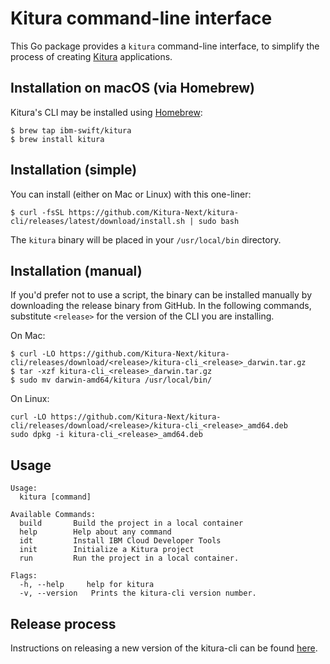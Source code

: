 # Kitura command-line interface

This Go package provides a `kitura` command-line interface, to simplify the process of creating [Kitura](https://github.com/Kitura-Next/Kitura) applications.

## Installation on macOS (via Homebrew)

Kitura's CLI may be installed using [Homebrew](https://brew.sh):
```
$ brew tap ibm-swift/kitura
$ brew install kitura
```

## Installation (simple)

You can install (either on Mac or Linux) with this one-liner:
```
$ curl -fsSL https://github.com/Kitura-Next/kitura-cli/releases/latest/download/install.sh | sudo bash
```
The `kitura` binary will be placed in your `/usr/local/bin` directory.

## Installation (manual)

If you'd prefer not to use a script, the binary can be installed manually by downloading the release binary from GitHub. In the following commands, substitute `<release>` for the version of the CLI you are installing.

On Mac:
```
$ curl -LO https://github.com/Kitura-Next/kitura-cli/releases/download/<release>/kitura-cli_<release>_darwin.tar.gz
$ tar -xzf kitura-cli_<release>_darwin.tar.gz
$ sudo mv darwin-amd64/kitura /usr/local/bin/
```

On Linux:
```
curl -LO https://github.com/Kitura-Next/kitura-cli/releases/download/<release>/kitura-cli_<release>_amd64.deb
sudo dpkg -i kitura-cli_<release>_amd64.deb
```

## Usage

```
Usage:
  kitura [command]

Available Commands:
  build       Build the project in a local container
  help        Help about any command
  idt         Install IBM Cloud Developer Tools
  init        Initialize a Kitura project
  run         Run the project in a local container.

Flags:
  -h, --help     help for kitura
  -v, --version   Prints the kitura-cli version number.
```

## Release process
Instructions on releasing a new version of the kitura-cli can be found [here](Release-Process.md).

